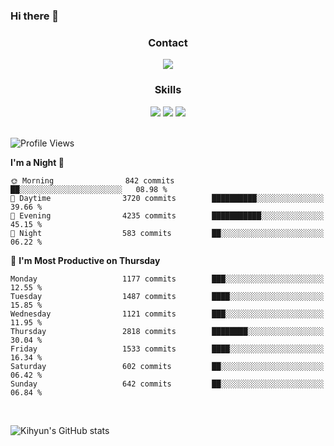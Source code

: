 ### Hi there 👋

<!--
**Key5771/Key5771** is a ✨ _special_ ✨ repository because its `README.md` (this file) appears on your GitHub profile.

Here are some ideas to get you started:

- 🔭 I’m currently working on ...
- 🌱 I’m currently learning ...
- 👯 I’m looking to collaborate on ...
- 🤔 I’m looking for help with ...
- 💬 Ask me about ...
- 📫 How to reach me: ...
- 😄 Pronouns: ...
- ⚡ Fun fact: ...
-->

<h3 align="center">Contact</h3>
<div align="center">
  <a href="mailto:ksj57715@gmail.com"><img src="https://img.shields.io/badge/Gmail-D14836?style=for-the-badge&logo=gmail&logoColor=white"/></a>
</div>

<h3 align="center">Skills</h3>
<div align="center">
  <img src="https://img.shields.io/badge/iOS-000000?style=for-the-badge&logo=ios&logoColor=white"/>
  <img src="https://img.shields.io/badge/Swift-FA7343?style=for-the-badge&logo=swift&logoColor=white"/>
  <img src="https://img.shields.io/badge/Xcode-007ACC?style=for-the-badge&logo=Xcode&logoColor=white"/>
</div>

<br>

<!--START_SECTION:waka-->
![Profile Views](http://img.shields.io/badge/Profile%20Views-0-blue)

**I'm a Night 🦉** 

```text
🌞 Morning                842 commits         ██░░░░░░░░░░░░░░░░░░░░░░░   08.98 % 
🌆 Daytime                3720 commits        ██████████░░░░░░░░░░░░░░░   39.66 % 
🌃 Evening                4235 commits        ███████████░░░░░░░░░░░░░░   45.15 % 
🌙 Night                  583 commits         ██░░░░░░░░░░░░░░░░░░░░░░░   06.22 % 
```
📅 **I'm Most Productive on Thursday** 

```text
Monday                   1177 commits        ███░░░░░░░░░░░░░░░░░░░░░░   12.55 % 
Tuesday                  1487 commits        ████░░░░░░░░░░░░░░░░░░░░░   15.85 % 
Wednesday                1121 commits        ███░░░░░░░░░░░░░░░░░░░░░░   11.95 % 
Thursday                 2818 commits        ████████░░░░░░░░░░░░░░░░░   30.04 % 
Friday                   1533 commits        ████░░░░░░░░░░░░░░░░░░░░░   16.34 % 
Saturday                 602 commits         ██░░░░░░░░░░░░░░░░░░░░░░░   06.42 % 
Sunday                   642 commits         ██░░░░░░░░░░░░░░░░░░░░░░░   06.84 % 
```



<!--END_SECTION:waka-->

<br>


![Kihyun's GitHub stats](https://github-readme-stats.vercel.app/api?username=key5771&show_icons=true&theme=radical)
